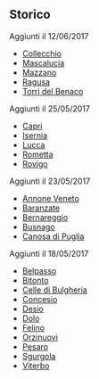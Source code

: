 ## Storico

Aggiunti il 12/06/2017

- [Collecchio](http://feeds.feedburner.com/albopretorio_collecchio)
- [Mascalucia](http://feeds.feedburner.com/albopretorio_mascalucia)
- [Mazzano](http://feeds.feedburner.com/albopretorio_mazzano)
- [Ragusa](http://feeds.feedburner.com/albopretorio_ragusa)
- [Torri del Benaco](http://feeds.feedburner.com/albopretorio_torridelbenaco)

Aggiunti il 25/05/2017

- [Capri](http://feeds.feedburner.com/albopretorio_capri)
- [Isernia](http://feeds.feedburner.com/albopretorio_isernia)
- [Lucca](http://feeds.feedburner.com/albopretorio_lucca)
- [Rometta](http://feeds.feedburner.com/albopretorio_rometta)
- [Rovigo](http://feeds.feedburner.com/albopretorio_rovigo)

Aggiunti il 23/05/2017

- [Annone Veneto](http://feeds.feedburner.com/albopretorio_annoneveneto)
- [Baranzate](http://feeds.feedburner.com/albopretorio_baranzate)
- [Bernareggio](http://feeds.feedburner.com/albopretorio_bernareggio)
- [Busnago](http://feeds.feedburner.com/albopretorio_busnago)
- [Canosa di Puglia](http://feeds.feedburner.com/albopretorio_canosadipuglia)

Aggiunti il 18/05/2017

- [Belpasso](http://feeds.feedburner.com/albopretorio_belpasso)
- [Bitonto](http://feeds.feedburner.com/albopretorio_bitonto)
- [Celle di Bulgheria](http://feeds.feedburner.com/albopretorio_celledibulgheria)
- [Concesio](http://feeds.feedburner.com/albopretorio_concesio)
- [Desio](http://feeds.feedburner.com/albopretorio_desio)
- [Dolo](http://feeds.feedburner.com/albopretorio_dolo)
- [Felino](http://feeds.feedburner.com/albopretorio_felino)
- [Orzinuovi](http://feeds.feedburner.com/albopretorio_orzinuovi)
- [Pesaro](http://feeds.feedburner.com/albopretorio_pesaro)
- [Sgurgola](http://feeds.feedburner.com/albopretorio_sgurgola)
- [Viterbo](http://feeds.feedburner.com/albopretorio_viterbo)
